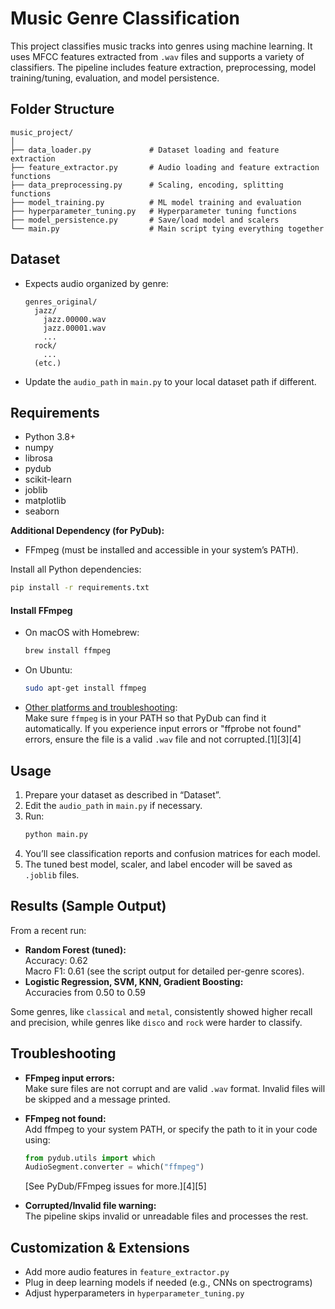 # Music Genre Classification

This project classifies music tracks into genres using machine learning. It uses MFCC features extracted from `.wav` files and supports a variety of classifiers. The pipeline includes feature extraction, preprocessing, model training/tuning, evaluation, and model persistence.

## Folder Structure

```
music_project/
│
├── data_loader.py             # Dataset loading and feature extraction
├── feature_extractor.py       # Audio loading and feature extraction functions
├── data_preprocessing.py      # Scaling, encoding, splitting functions
├── model_training.py          # ML model training and evaluation
├── hyperparameter_tuning.py   # Hyperparameter tuning functions
├── model_persistence.py       # Save/load model and scalers
└── main.py                    # Main script tying everything together
```

## Dataset

- Expects audio organized by genre:
  ```
  genres_original/
    jazz/
      jazz.00000.wav
      jazz.00001.wav
      ...
    rock/
      ...
    (etc.)
  ```
- Update the `audio_path` in `main.py` to your local dataset path if different.

## Requirements

- Python 3.8+
- numpy
- librosa
- pydub
- scikit-learn
- joblib
- matplotlib
- seaborn

**Additional Dependency (for PyDub):**
- FFmpeg (must be installed and accessible in your system’s PATH).

Install all Python dependencies:

```bash
pip install -r requirements.txt
```

#### Install FFmpeg

- On macOS with Homebrew:

  ```bash
  brew install ffmpeg
  ```

- On Ubuntu:

  ```bash
  sudo apt-get install ffmpeg
  ```

- [Other platforms and troubleshooting](https://stackoverflow.com/questions/tagged/pydub):  
  Make sure `ffmpeg` is in your PATH so that PyDub can find it automatically.
  If you experience input errors or "ffprobe not found" errors, ensure the file is a valid `.wav` file and not corrupted.[1][3][4]

## Usage

1. Prepare your dataset as described in “Dataset”.
2. Edit the `audio_path` in `main.py` if necessary.
3. Run:
   ```bash
   python main.py
   ```
4. You’ll see classification reports and confusion matrices for each model.
5. The tuned best model, scaler, and label encoder will be saved as `.joblib` files.

## Results (Sample Output)

From a recent run:
- **Random Forest (tuned):**  
  Accuracy: 0.62  
  Macro F1: 0.61 (see the script output for detailed per-genre scores).  
- **Logistic Regression, SVM, KNN, Gradient Boosting:**  
  Accuracies from 0.50 to 0.59

Some genres, like `classical` and `metal`, consistently showed higher recall and precision, while genres like `disco` and `rock` were harder to classify.

## Troubleshooting

- **FFmpeg input errors:**  
  Make sure files are not corrupt and are valid `.wav` format. Invalid files will be skipped and a message printed.
- **FFmpeg not found:**  
  Add ffmpeg to your system PATH, or specify the path to it in your code using:
  ```python
  from pydub.utils import which
  AudioSegment.converter = which("ffmpeg")
  ```
  [See PyDub/FFmpeg issues for more.][4][5]

- **Corrupted/Invalid file warning:**  
  The pipeline skips invalid or unreadable files and processes the rest.

## Customization & Extensions

- Add more audio features in `feature_extractor.py`
- Plug in deep learning models if needed (e.g., CNNs on spectrograms)
- Adjust hyperparameters in `hyperparameter_tuning.py`